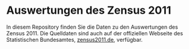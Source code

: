 Auswertungen des Zensus 2011
============================

In diesem Repository finden Sie die Daten zu den Auswertungen des Zensus
2011. Die Quelldaten sind auch auf der offiziellen Webseite des 
Statistischen Bundesamtes,
[zensus2011.de](https://www.zensus2011.de/DE/Home/home_node.html),
verfügbar.


